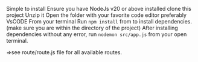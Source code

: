 Simple to install
Ensure you have NodeJs v20 or above installed
clone this project
Unzip it
Open the folder with your favorite code editor preferably VsCODE
From your terminal Run `npm install` from  to install dependencies.(make sure you are within the directory of the project)
After installing dependencies without any error, run `nodemon src/app.js` from your open terminal.

=>see route/route.js file for all available routes.


